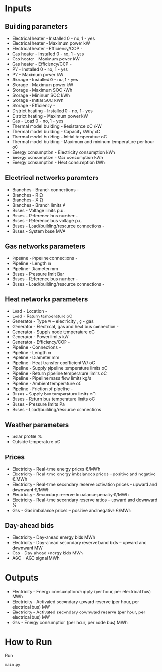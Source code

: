 # Inputs

## Building parameters
 - Electrical heater - Installed	0 - no, 1 - yes
 - Electrical heater - Maximum power	kW
 - Electrical heater - Efficiency/COP	-
 - Gas heater - Installed	0 - no, 1 - yes
 - Gas heater - Maximum power	kW
 - Gas heater - Efficiency/COP	-
 - PV - Installed	0 - no, 1 - yes
 - PV - Maximum power	kW
 - Storage	- Installed	0 - no, 1 - yes
 - Storage - Maximum power	kW
 - Storage - Maximum SOC	kWh
 - Storage - Mininum SOC	kWh
 - Storage - Initial SOC	kWh
 - Storage - Efficiency	-
 - District heating - Installed	0 - no, 1 - yes
 - District heating - Maximum power	kW
 - Gas - Load	0 - no, 1 - yes
 - Thermal model building	- Resistance	oC /kW
 - Thermal model building - Capacity	kWh/ oC
 - Thermal model building - Initial temperature	oC
 - Thermal model building - Maximum and mininum temperature per hour	oC
 - Energy consumption - Electricity consumption	kWh
 - Energy consumption - Gas consumption	kWh
 - Energy consumption - Heat consumption	kWh

## Electrical networks paramters
 - Branches - Branch connections	-
 - Branches - R	Ω
 - Branches - X	Ω
 - Branches - Branch limits	A
 - Buses - Voltage limits	p.u.
 - Buses - Reference bus number	-
 - Buses - Reference bus voltage	p.u.
 - Buses - Load/building/resource connections	-
 - Buses - System base	MVA

## Gas networks parameters
 - Pipeline - Pipeline connections	-
 - Pipeline - Length	m
 - Pipeline- Diameter	mm
 - Buses - Pressure limit	Bar
 - Buses - Reference bus number	-
 - Buses - Load/building/resource connections	-

## Heat networks parameters
 - Load - Location	-
 - Load - Return temperature	oC
 - Generator - Type	w – electricity , g - gas
 - Generator - Electrical, gas and heat bus connection	-
 - Generator - Supply node temperature	oC
 - Generator - Power limits	kW
 - Generator - Efficiency/COP	-
 - Pipeline - Connections	-
 - Pipeline - Length	m
 - Pipeline - Diameter	mm
 - Pipeline - Heat transfer coefficient	W/ oC
 - Pipeline - Supply pipeline temperature limits	oC
 - Pipeline - Return pipeline temperature limits	oC
 - Pipeline - Pipeline mass flow limits	kg/s
 - Pipeline - Ambient temperature	oC
 - Pipeline - Friction of pipeline	-
 - Buses - Supply bus temperature limits	oC
 - Buses - Return bus temperature limits	oC
 - Buses - Pressure limits	Pa
 - Buses - Load/building/resource connections

## Weather parameters
 - Solar profile	%
 - Outside temperature	oC

## Prices
 - Electricity - Real-time energy prices	€/MWh
 - Electricity - Real-time energy imbalances prices – positive and negative	€/MWh
 - Electricity - Real-time secondary reserve activation prices – upward and downward	€/MWh
 - Electricity - Secondary reserve imbalance penalty	€/MWh
 - Electricity - Real-time secondary reserve ratios – upward and downward	%
 - Gas - Gas imbalance prices – positive and negative	€/MWh

## Day-ahead bids
 - Electricity - Day-ahead energy bids	MWh
 - Electricity - Day-ahead secondary reserve band bids – upward and downward	MW
 - Gas - Day-ahead energy bids	MWh
 - AGC - AGC signal	MWh


# Outputs

 - Electricity - Energy consumption/supply  (per hour, per electrical bus)	MWh
 - Electricity - Activated secondary upward reserve (per hour, per electrical bus)	MW
 - Electricity - Activated secondary downward reserve (per hour, per electrical bus)	MW
 - Gas - Energy consumption (per hour, per node bus)	MWh


# How to Run

Run 
```sh
main.py
```









